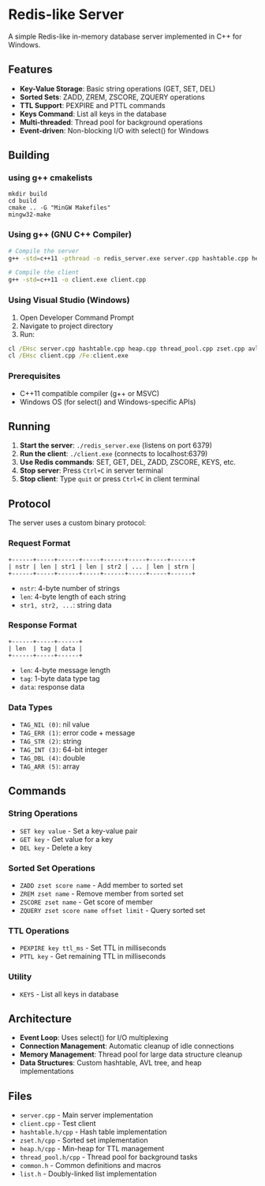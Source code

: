 # Redis-like Server

A simple Redis-like in-memory database server implemented in C++ for Windows.

## Features

- **Key-Value Storage**: Basic string operations (GET, SET, DEL)
- **Sorted Sets**: ZADD, ZREM, ZSCORE, ZQUERY operations
- **TTL Support**: PEXPIRE and PTTL commands
- **Keys Command**: List all keys in the database
- **Multi-threaded**: Thread pool for background operations
- **Event-driven**: Non-blocking I/O with select() for Windows

## Building

### using g++ cmakelists
    mkdir build
    cd build
    cmake .. -G "MinGW Makefiles"
    mingw32-make

    
### Using g++ (GNU C++ Compiler)

```bash
# Compile the server
g++ -std=c++11 -pthread -o redis_server.exe server.cpp hashtable.cpp heap.cpp thread_pool.cpp zset.cpp avl.cpp

# Compile the client
g++ -std=c++11 -o client.exe client.cpp
```

### Using Visual Studio (Windows)

1. Open Developer Command Prompt
2. Navigate to project directory
3. Run:
```cmd
cl /EHsc server.cpp hashtable.cpp heap.cpp thread_pool.cpp zset.cpp avl.cpp /Fe:redis_server.exe
cl /EHsc client.cpp /Fe:client.exe
```

### Prerequisites

- C++11 compatible compiler (g++ or MSVC)
- Windows OS (for select() and Windows-specific APIs)

## Running

1. **Start the server**: `./redis_server.exe` (listens on port 6379)
2. **Run the client**: `./client.exe` (connects to localhost:6379)
3. **Use Redis commands**: SET, GET, DEL, ZADD, ZSCORE, KEYS, etc.
4. **Stop server**: Press `Ctrl+C` in server terminal
5. **Stop client**: Type `quit` or press `Ctrl+C` in client terminal

## Protocol

The server uses a custom binary protocol:

### Request Format
```
+------+-----+------+-----+------+-----+-----+------+
| nstr | len | str1 | len | str2 | ... | len | strn |
+------+-----+------+-----+------+-----+-----+------+
```

- `nstr`: 4-byte number of strings
- `len`: 4-byte length of each string
- `str1, str2, ...`: string data

### Response Format
```
+------+-----+------+
| len  | tag | data |
+------+-----+------+
```

- `len`: 4-byte message length
- `tag`: 1-byte data type tag
- `data`: response data

### Data Types
- `TAG_NIL (0)`: nil value
- `TAG_ERR (1)`: error code + message
- `TAG_STR (2)`: string
- `TAG_INT (3)`: 64-bit integer
- `TAG_DBL (4)`: double
- `TAG_ARR (5)`: array

## Commands

### String Operations
- `SET key value` - Set a key-value pair
- `GET key` - Get value for a key
- `DEL key` - Delete a key

### Sorted Set Operations
- `ZADD zset score name` - Add member to sorted set
- `ZREM zset name` - Remove member from sorted set
- `ZSCORE zset name` - Get score of member
- `ZQUERY zset score name offset limit` - Query sorted set

### TTL Operations
- `PEXPIRE key ttl_ms` - Set TTL in milliseconds
- `PTTL key` - Get remaining TTL in milliseconds

### Utility
- `KEYS` - List all keys in database

## Architecture

- **Event Loop**: Uses select() for I/O multiplexing
- **Connection Management**: Automatic cleanup of idle connections
- **Memory Management**: Thread pool for large data structure cleanup
- **Data Structures**: Custom hashtable, AVL tree, and heap implementations

## Files

- `server.cpp` - Main server implementation
- `client.cpp` - Test client
- `hashtable.h/cpp` - Hash table implementation
- `zset.h/cpp` - Sorted set implementation
- `heap.h/cpp` - Min-heap for TTL management
- `thread_pool.h/cpp` - Thread pool for background tasks
- `common.h` - Common definitions and macros
- `list.h` - Doubly-linked list implementation 